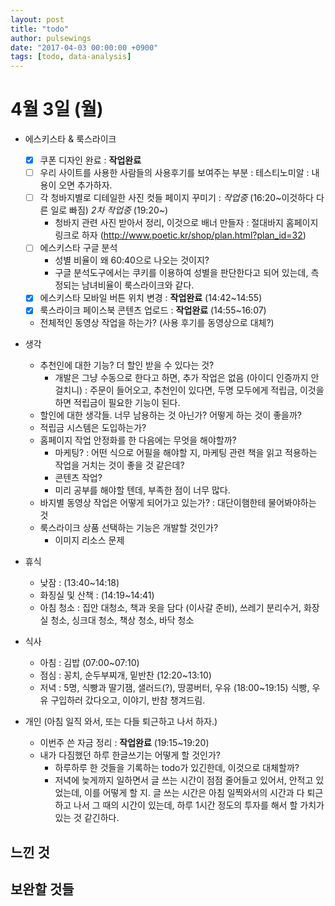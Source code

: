 ```yaml
---
layout: post
title: "todo"
author: pulsewings
date: "2017-04-03 00:00:00 +0900"
tags: [todo, data-analysis]
---
```



# 4월 3일 (월)

- 에스키스타 & 룩스라이크
  - [x] 쿠폰 디자인 완료 : **작업완료**
  - [ ] 우리 사이트를 사용한 사람들의 사용후기를 보여주는 부분 : 테스티노미알 : 내용이 오면 추가하자.
  - [ ] 각 청바지별로 디테일한 사진 컷들 페이지 꾸미기 : *작업중* (16:20~이것하다 다른 일로 빠짐) *2차 작업중* (19:20~)
    - 청바지 관련 사진 받아서 정리, 이것으로 배너 만들자 : 절대바지 홈페이지 링크로 하자 (http://www.poetic.kr/shop/plan.html?plan_id=32)
  - [ ] 에스키스타 구글 분석
    - 성별 비율이 왜 60:40으로 나오는 것이지?
    - 구글 분석도구에서는 쿠키를 이용하여 성별을 판단한다고 되어 있는데, 측정되는 남녀비율이 룩스라이크와 같다.
  - [x] 에스키스타 모바일 버튼 위치 변경 : **작업완료** (14:42~14:55)
  - [x] 룩스라이크 페이스북 콘텐츠 업로드 : **작업완료** (14:55~16:07)
  - 전체적인 동영상 작업을 하는가? (사용 후기를 동영상으로 대체?)

- 생각
  - 추천인에 대한 기능? 더 할인 받을 수 있다는 것?
    - 개발은 그냥 수동으로 한다고 하면, 추가 작업은 없음 (아이디 인증까지 안 걸치니) : 주문이 들어오고, 추천인이 있다면, 두명 모두에게 적립금, 이것을 하면 적립금이 필요한 기능이 된다.
  - 할인에 대한 생각들. 너무 남용하는 것 아닌가? 어떻게 하는 것이 좋을까?
  - 적립금 시스템은 도입하는가?
  - 홈페이지 작업 안정화를 한 다음에는 무엇을 해야할까?
    - 마케팅? : 어떤 식으로 어필을 해야할 지, 마케팅 관련 책을 읽고 적용하는 작업을 거치는 것이 좋을 것 같은데?
    - 콘텐츠 작업?
    - 미리 공부를 해야할 텐데, 부족한 점이 너무 많다.
  - 바지별 동영상 작업은 어떻게 되어가고 있는가? : 대단이햄한테 물어봐야하는 것
  - 룩스라이크 상품 선택하는 기능은 개발할 것인가?
    - 이미지 리소스 문제

- 휴식
  - 낮잠 : (13:40~14:18)
  - 화징실 및 산책 : (14:19~14:41)
  - 아침 청소 : 집안 대청소, 책과 옷을 담다 (이사갈 준비), 쓰레기 분리수거, 화장실 청소, 싱크대 청소, 책상 청소, 바닥 청소

- 식사
  - 아침 : 김밥 (07:00~07:10)
  - 점심 : 꽁치, 순두부찌개, 밑반찬 (12:20~13:10)
  - 저녁 : 5명, 식빵과 딸기잼, 샐러드(?), 땅콩버터, 우유 (18:00~19:15) 식빵, 우유 구입하러 갔다오고, 이야기, 반참 챙겨드림.


- 개인 (아침 일직 와서, 또는 다들 퇴근하고 나서 하자.)
  - 이번주 쓴 자금 정리 : **작업완료** (19:15~19:20)
  - 내가 다짐했던 하루 한글쓰기는 어떻게 할 것인가?
    - 하루하루 한 것들을 기록하는 todo가 있긴한데, 이것으로 대체할까?
    - 저녁에 늦게까지 일하면서 글 쓰는 시간이 점점 줄어들고 있어서, 안적고 있었는데, 이를 어떻게 할 지. 글 쓰는 시간은 아침 일찍와서의 시간과 다 퇴근하고 나서 그 때의 시간이 있는데, 하루 1시간 정도의 투자를 해서 할 가치가 있는 것 같긴하다.

## 느낀 것

## 보완할 것들
